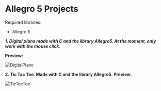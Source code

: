 # Allegro 5 Projects
Required libraries:
- Allegro 5

***1. Digital piano made with C and the library Allegro5. At the moment, only work with the mouse click.***

**Preview:**

![DigitalPiano](DigitalPiano/resources/preview.png)

**2. Tic Tac Toe. Made with C and the library Allegro5.**
**Preview:**

![TicTacToe](TicTacToe/resources/preview.png)

